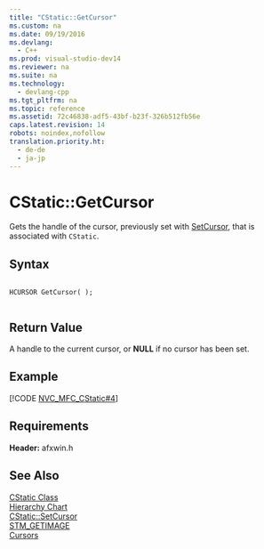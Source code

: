 ```yaml
---
title: "CStatic::GetCursor"
ms.custom: na
ms.date: 09/19/2016
ms.devlang: 
  - C++
ms.prod: visual-studio-dev14
ms.reviewer: na
ms.suite: na
ms.technology: 
  - devlang-cpp
ms.tgt_pltfrm: na
ms.topic: reference
ms.assetid: 72c46838-adf5-43bf-b23f-326b512fb56e
caps.latest.revision: 14
robots: noindex,nofollow
translation.priority.ht: 
  - de-de
  - ja-jp
---
```

# CStatic::GetCursor
Gets the handle of the cursor, previously set with [SetCursor](../vs140/CStatic--SetCursor.md), that is associated with `CStatic`.  
  
## Syntax  
  
```  
  
HCURSOR GetCursor( );  
  
```  
  
## Return Value  
 A handle to the current cursor, or **NULL** if no cursor has been set.  
  
## Example  
 [!CODE [NVC_MFC_CStatic#4](../CodeSnippet/VS_Snippets_Cpp/NVC_MFC_CStatic#4)]  
  
## Requirements  
 **Header:** afxwin.h  
  
## See Also  
 [CStatic Class](../vs140/CStatic-Class.md)   
 [Hierarchy Chart](../vs140/Hierarchy-Chart.md)   
 [CStatic::SetCursor](../vs140/CStatic--SetCursor.md)   
 [STM_GETIMAGE](http://msdn.microsoft.com/library/windows/desktop/bb760778)   
 [Cursors](http://msdn.microsoft.com/library/windows/desktop/ms646970)